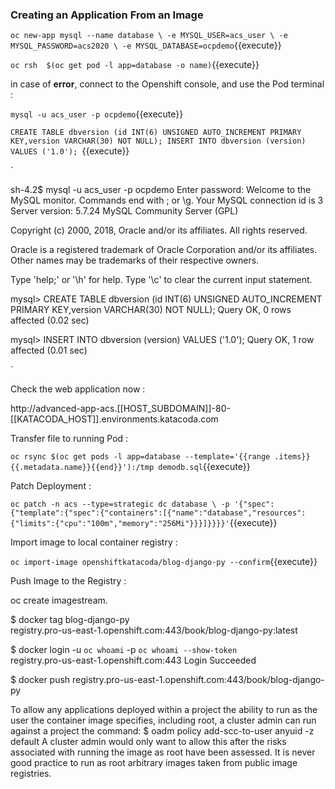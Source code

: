 ### Creating an Application From an Image


`oc new-app mysql --name database \
    -e MYSQL_USER=acs_user \
    -e MYSQL_PASSWORD=acs2020 \
    -e MYSQL_DATABASE=ocpdemo`{{execute}}
    


`oc rsh  $(oc get pod -l app=database -o name)`{{execute}}

in case of **error**, connect to the Openshift console, and use the Pod terminal  :


`mysql -u acs_user -p ocpdemo`{{execute}}

`CREATE TABLE dbversion (id INT(6) UNSIGNED AUTO_INCREMENT PRIMARY KEY,version VARCHAR(30) NOT NULL);
INSERT INTO dbversion (version) VALUES ('1.0');
`{{execute}}


`

sh-4.2$ mysql -u acs_user -p ocpdemo
Enter password:
Welcome to the MySQL monitor.  Commands end with ; or \g.
Your MySQL connection id is 3
Server version: 5.7.24 MySQL Community Server (GPL)

Copyright (c) 2000, 2018, Oracle and/or its affiliates. All rights reserved.

Oracle is a registered trademark of Oracle Corporation and/or its
affiliates. Other names may be trademarks of their respective
owners.

Type 'help;' or '\h' for help. Type '\c' to clear the current input statement.

mysql> CREATE TABLE dbversion (id INT(6) UNSIGNED AUTO_INCREMENT PRIMARY KEY,version VARCHAR(30) NOT NULL);
Query OK, 0 rows affected (0.02 sec)

mysql> INSERT INTO dbversion (version) VALUES ('1.0');
Query OK, 1 row affected (0.01 sec)

`

Check the web application now : 


http://advanced-app-acs.[[HOST_SUBDOMAIN]]-80-[[KATACODA_HOST]].environments.katacoda.com



Transfer file to  running Pod :

`oc rsync $(oc get pods -l app=database --template='{{range .items}}{{.metadata.name}}{{end}}'):/tmp demodb.sql`{{execute}}


Patch Deployment : 

`oc patch -n acs --type=strategic dc database \
 -p '{"spec":{"template":{"spec":{"containers":[{"name":"database","resources": {"limits":{"cpu":"100m","memory":"256Mi"}}}]}}}}'`{{execute}}



Import image to local container registry : 


`oc import-image openshiftkatacoda/blog-django-py --confirm`{{execute}}
 
 
 
 Push Image to the Registry : 
 
 oc create imagestream.
 

$ docker tag blog-django-py \
 registry.pro-us-east-1.openshift.com:443/book/blog-django-py:latest
 
 
 
 $ docker login -u `oc whoami` -p `oc whoami --show-token` \
 registry.pro-us-east-1.openshift.com:443
Login Succeeded

$ docker push registry.pro-us-east-1.openshift.com:443/book/blog-django-py




To allow any applications deployed within a project the ability to run as the user the
container image specifies, including root, a cluster admin can run against a project
the command:
$ oadm policy add-scc-to-user anyuid -z default
A cluster admin would only want to allow this after the risks associated with running
the image as root have been assessed. It is never good practice to run as root arbitrary
images taken from public image registries.







 

